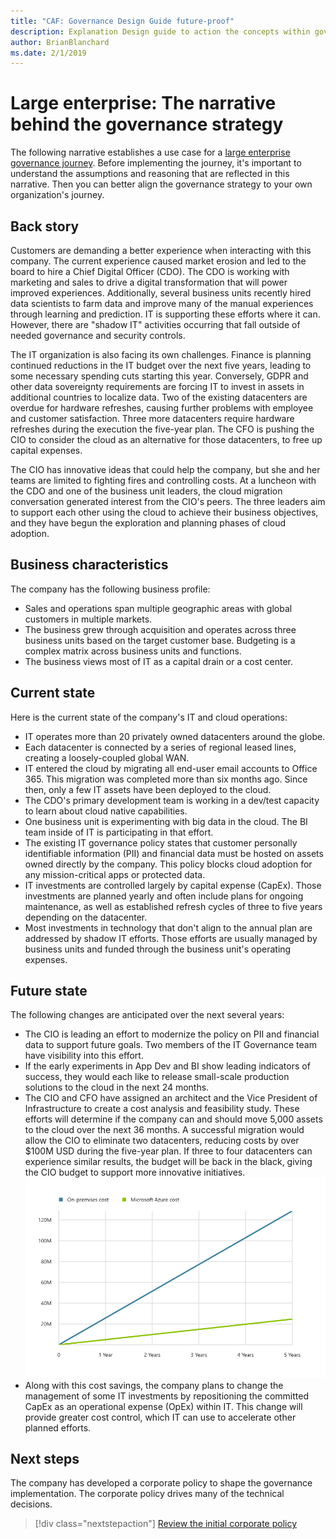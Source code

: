 ```yaml
---
title: "CAF: Governance Design Guide future-proof"
description: Explanation Design guide to action the concepts within governance.
author: BrianBlanchard
ms.date: 2/1/2019
---
```


# Large enterprise: The narrative behind the governance strategy

The following narrative establishes a use case for a [large enterprise governance journey](./overview.md). Before implementing the journey, it's important to understand the assumptions and reasoning that are reflected in this narrative. Then you can better align the governance strategy to your own organization's journey.

## Back story

Customers are demanding a better experience when interacting with this company. The current experience caused market erosion and led to the board to hire a Chief Digital Officer (CDO). The CDO is working with marketing and sales to drive a digital transformation that will power improved experiences. Additionally, several business units recently hired data scientists to farm data and improve many of the manual experiences through learning and prediction. IT is supporting these efforts where it can. However, there are "shadow IT" activities occurring that fall outside of needed governance and security controls.

The IT organization is also facing its own challenges. Finance is planning continued reductions in the IT budget over the next five years, leading to some necessary spending cuts starting this year. Conversely, GDPR and other data sovereignty requirements are forcing IT to invest in assets in additional countries to localize data. Two of the existing datacenters are overdue for hardware refreshes, causing further problems with employee and customer satisfaction. Three more datacenters require hardware refreshes during the execution the five-year plan. The CFO is pushing the CIO to consider the cloud as an alternative for those datacenters, to free up capital expenses.

The CIO has innovative ideas that could help the company, but she and her teams are limited to fighting fires and controlling costs. At a luncheon with the CDO and one of the business unit leaders, the cloud migration conversation generated interest from the CIO's peers. The three leaders aim to support each other using the cloud to achieve their business objectives, and they have begun the exploration and planning phases of cloud adoption.

## Business characteristics

The company has the following business profile:

- Sales and operations span multiple geographic areas with global customers in multiple markets.
- The business grew through acquisition and operates across three business units based on the target customer base. Budgeting is a complex matrix across business units and functions.
- The business views most of IT as a capital drain or a cost center.

## Current state

Here is the current state of the company's IT and cloud operations:

- IT operates more than 20 privately owned datacenters around the globe.
- Each datacenter is connected by a series of regional leased lines, creating a loosely-coupled global WAN.
- IT entered the cloud by migrating all end-user email accounts to Office 365. This migration was completed more than six months ago. Since then, only a few IT assets have been deployed to the cloud.
- The CDO's primary development team is working in a dev/test capacity to learn about cloud native capabilities.
- One business unit is experimenting with big data in the cloud. The BI team inside of IT is participating in that effort.
- The existing IT governance policy states that customer personally identifiable information (PII) and financial data must be hosted on assets owned directly by the company. This policy blocks cloud adoption for any mission-critical apps or protected data.
- IT investments are controlled largely by capital expense (CapEx). Those investments are planned yearly and often include plans for ongoing maintenance, as well as established refresh cycles of three to five years depending on the datacenter.
- Most investments in technology that don't align to the annual plan are addressed by shadow IT efforts. Those efforts are usually managed by business units and funded through the business unit's operating expenses.

## Future state

The following changes are anticipated over the next several years:

- The CIO is leading an effort to modernize the policy on PII and financial data to support future goals. Two members of the IT Governance team have visibility into this effort.
- If the early experiments in App Dev and BI show leading indicators of success, they would each like to release small-scale production solutions to the cloud in the next 24 months.
- The CIO and CFO have assigned an architect and the Vice President of Infrastructure to create a cost analysis and feasibility study. These efforts will determine if the company can and should move 5,000 assets to the cloud over the next 36 months. A successful migration would allow the CIO to eliminate two datacenters, reducing costs by over $100M USD during the five-year plan. If three to four datacenters can experience similar results, the budget will be back in the black, giving the CIO budget to support more innovative initiatives.
    ![On-premise costs versus Azure costs demonstrating a return of $100M USD over the next five years](../../../_images/governance/calculator-enterprise.png)
- Along with this cost savings, the company plans to change the management of some IT investments by repositioning the committed CapEx as an operational expense (OpEx) within IT. This change will provide greater cost control, which IT can use to accelerate other planned efforts.

## Next steps

The company has developed a corporate policy to shape the governance implementation. The corporate policy drives many of the technical decisions.

> [!div class="nextstepaction"]
> [Review the initial corporate policy](./initial-corporate-policy.md)
